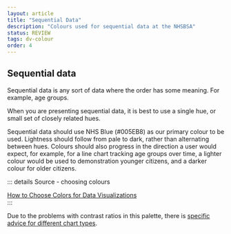 ```yaml
---
layout: article
title: "Sequential Data"
description: "Colours used for sequential data at the NHSBSA"
status: REVIEW
tags: dv-colour
order: 4
---
```

## Sequential data  
  
Sequential data is any sort of data where the order has some meaning. For example, age groups.  
  
When you are presenting sequential data, it is best to use a single hue, or small set of closely related hues.  
  
Sequential data should use NHS Blue (#005EB8) as our primary colour to be used. Lightness should follow from pale to dark, rather than alternating between hues. Colours should also progress in the direction a user would expect, for example, for a line chart tracking age groups over time, a lighter colour would be used to demonstration younger citizens, and a darker colour for older citizens.  

::: details Source - choosing colours

[How to Choose Colors for Data Visualizations][seq 1]  
:::
  
Due to the problems with contrast ratios in this palette, there is [specific advice for different chart types][seq 2].  

[seq 1]: https://chartio.com/learn/charts/how-to-choose-colors-data-visualization/
[seq 2]: https://analysisfunction.civilservice.gov.uk/policy-store/data-visualisation-colours-in-charts/#section-6